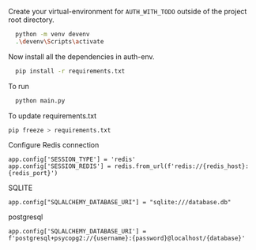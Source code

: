 Create your virtual-environment for `AUTH_WITH_TODO` outside of the project root directory.

```bash
  python -m venv devenv
  .\devenv\Scripts\activate
```

Now install all the dependencies in auth-env.

```bash
  pip install -r requirements.txt
```

To run

```bash
  python main.py
```


To update requirements.txt
```bash
pip freeze > requirements.txt
```

Configure Redis connection
```
app.config['SESSION_TYPE'] = 'redis'
app.config['SESSION_REDIS'] = redis.from_url(f'redis://{redis_host}:{redis_port}')
```

SQLITE
```
app.config["SQLALCHEMY_DATABASE_URI"] = "sqlite:///database.db"
```

postgresql
```
app.config['SQLALCHEMY_DATABASE_URI'] = f'postgresql+psycopg2://{username}:{password}@localhost/{database}'
```
